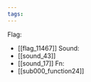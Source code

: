 ```yaml
---
tags:
---
```

Flag:
- [[flag_11467]]
Sound:
- [[sound_43]]
- [[sound_17]]
Fn:
- [[sub000_function24]]
